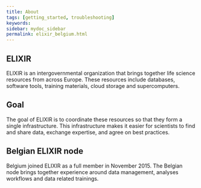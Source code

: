 ```yaml
---
title: About
tags: [getting_started, troubleshooting]
keywords:
sidebar: mydoc_sidebar
permalink: elixir_belgium.html
---
```


## ELIXIR
ELIXIR is an intergovernmental organization that brings together life science resources from across Europe. These resources include databases, software tools, training materials, cloud storage and supercomputers.

## Goal
The goal of ELIXIR is to coordinate these resources so that they form a single infrastructure. This infrastructure makes it easier for scientists to find and share data, exchange expertise, and agree on best practices.

## Belgian ELIXIR node
Belgium joined ELIXIR as a full member in November 2015. The Belgian node brings together experience around data management, analyses workflows and data related trainings.

